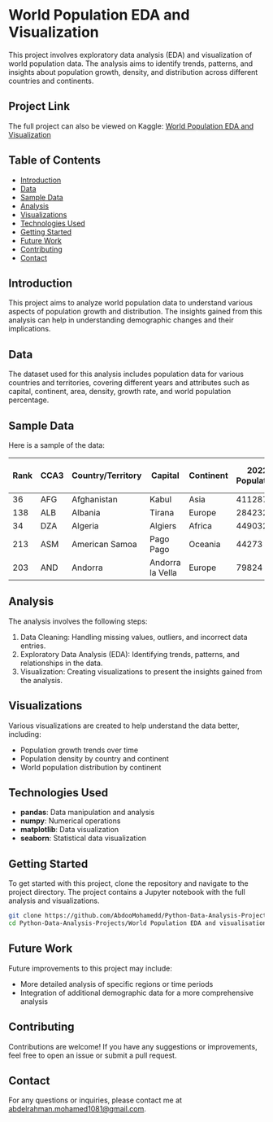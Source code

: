 # World Population EDA and Visualization

This project involves exploratory data analysis (EDA) and visualization of world population data. The analysis aims to identify trends, patterns, and insights about population growth, density, and distribution across different countries and continents.

## Project Link

The full project can also be viewed on Kaggle: [World Population EDA and Visualization](https://www.kaggle.com/code/abdoomoh/world-population-eda-and-visualisation)

## Table of Contents

- [Introduction](#introduction)
- [Data](#data)
- [Sample Data](#sample-data)
- [Analysis](#analysis)
- [Visualizations](#visualizations)
- [Technologies Used](#technologies-used)
- [Getting Started](#getting-started)
- [Future Work](#future-work)
- [Contributing](#contributing)
- [Contact](#contact)

## Introduction

This project aims to analyze world population data to understand various aspects of population growth and distribution. The insights gained from this analysis can help in understanding demographic changes and their implications.

## Data

The dataset used for this analysis includes population data for various countries and territories, covering different years and attributes such as capital, continent, area, density, growth rate, and world population percentage.

## Sample Data

Here is a sample of the data:

| Rank | CCA3 | Country/Territory | Capital           | Continent | 2022 Population | 2020 Population | 2015 Population | 2010 Population | 2000 Population | 1990 Population | 1980 Population | 1970 Population | Area (km²) | Density (per km²) | Growth Rate | World Population Percentage |
|------|------|-------------------|-------------------|-----------|-----------------|-----------------|-----------------|-----------------|-----------------|-----------------|-----------------|-----------------|------------|-------------------|-------------|----------------------------|
| 36   | AFG  | Afghanistan       | Kabul             | Asia      | 41128771        | 38972230        | 33753499        | 28189672        | 19542982        | 10694796        | 12486631        | 10752971        | 652230     | 63.0587           | 1.0257      | 0.52                       |
| 138  | ALB  | Albania           | Tirana            | Europe    | 2842321         | 2866849         | 2882481         | 2913399         | 3182021         | 3295066         | 2941651         | 2324731         | 28748      | 98.8702           | 0.9957      | 0.04                       |
| 34   | DZA  | Algeria           | Algiers           | Africa    | 44903225        | 43451666        | 39543154        | 35856344        | 30774621        | 25518074        | 18739378        | 13795915        | 2381741    | 18.8531           | 1.0164      | 0.56                       |
| 213  | ASM  | American Samoa    | Pago Pago         | Oceania   | 44273           | 46189           | 51368           | 54849           | 58230           | 47818           | 32886           | 27075           | 199        | 222.4774          | 0.9831      | 0                          |
| 203  | AND  | Andorra           | Andorra la Vella  | Europe    | 79824           | 77700           | 71746           | 71519           | 66097           | 53569           | 35611           | 19860           | 468        | 170.5641          | 1.01        | 0                          |

## Analysis

The analysis involves the following steps:
1. Data Cleaning: Handling missing values, outliers, and incorrect data entries.
2. Exploratory Data Analysis (EDA): Identifying trends, patterns, and relationships in the data.
3. Visualization: Creating visualizations to present the insights gained from the analysis.

## Visualizations

Various visualizations are created to help understand the data better, including:
- Population growth trends over time
- Population density by country and continent
- World population distribution by continent

## Technologies Used

- **pandas**: Data manipulation and analysis
- **numpy**: Numerical operations
- **matplotlib**: Data visualization
- **seaborn**: Statistical data visualization

## Getting Started

To get started with this project, clone the repository and navigate to the project directory. The project contains a Jupyter notebook with the full analysis and visualizations.

```bash
git clone https://github.com/AbdooMohamedd/Python-Data-Analysis-Projects.git
cd Python-Data-Analysis-Projects/World Population EDA and visualisation
```

## Future Work

Future improvements to this project may include:
- More detailed analysis of specific regions or time periods
- Integration of additional demographic data for a more comprehensive analysis

## Contributing

Contributions are welcome! If you have any suggestions or improvements, feel free to open an issue or submit a pull request.

## Contact

For any questions or inquiries, please contact me at [abdelrahman.mohamed1081@gmail.com](mailto:abdelrahman.mohamed1081@gmail.com).
